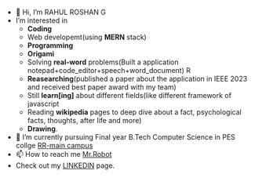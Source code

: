 - 👋 Hi, I’m RAHUL ROSHAN G 
- I’m interested in
  - **Coding** 
  - Web developemt(using **MERN** stack)
  - **Programming**
  - **Origami**
  - Solving **real-word** problems(Built a application notepad+code_editor+speech+word_document) R
  - **Reasearching**(published a paper about the application in IEEE 2023 and received best paper award with my team)
  - Still **learn[ing]** about different fields(like different framework of javascript
  - Reading **wikipedia** pages to deep dive about a fact, psychological facts, thoughts, after life and more)
  - **Drawing**.
- 🌱 I’m currently pursuing Final year B.Tech Computer Science in PES collge [RR-main campus](https://pes.edu/)
- 📫 How to reach me [Mr.Robot](mailto:rahulroshanganesh2002@gmail.com)
- Check out my [LINKEDIN](https://www.linkedin.com/in/rahul-roshan-g-27000b241/) page.

<!---
RAHUL-ROSHAN-G/RAHUL-ROSHAN-G is a ✨ special ✨ repository because its `README.md` (this file) appears on your GitHub profile.
You can click the Preview link to take a look at your changes.
--->
